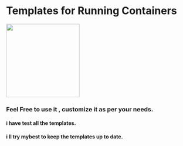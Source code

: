 # Templates for Running Containers 

<img src="https://github.com/user-attachments/assets/7d693488-cf7f-4c28-a127-840426f05747" width="200"/>


### Feel Free to use it , customize it as per your needs.

#### i have test all the templates.
#### i ll try mybest to keep the templates up to date. 
#### 
